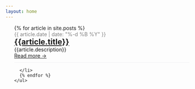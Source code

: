 ```yaml
---
layout: home
---
```


<ul style="list-style-type: none;">
      {% for article in site.posts %}
      <li>
        <article style="border-bottom: solid 1px #eff0f1;margin-bottom: 10px;padding-bottom: 10px;">
          <div>
            <div>
              <div>
              <div>
              <div style="font-size:14px;color:gray;">{{ article.date | date: "%-d %B %Y" }}</div>
              </div>
                <div>
                  <h2 style="margin: 0;"><a href="{{article.url}}">{{article.title}}</a></h2>
                </div>
                <div>{{article.description}}</div>
              </div>
              <div><a aria-label="{{article.description}}" href="{{article.url}}">Read more →</a></div>
            </div>
          </div>
        </article>

      </li>
      {% endfor %}
    </ul>

 

 
 

 